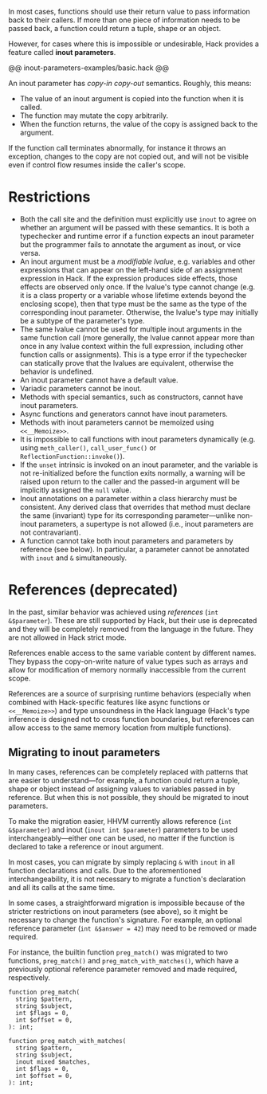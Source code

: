 In most cases, functions should use their return value to pass information back
to their callers. If more than one piece of information needs to be passed back,
a function could return a tuple, shape or an object.

However, for cases where this is impossible or undesirable, Hack provides a
feature called **inout parameters**.

@@ inout-parameters-examples/basic.hack @@

An inout parameter has *copy-in copy-out* semantics. Roughly, this means:

- The value of an inout argument is copied into the function when it is called.
- The function may mutate the copy arbitrarily.
- When the function returns, the value of the copy is assigned back to the
  argument.

If the function call terminates abnormally, for instance it throws an exception,
changes to the copy are not copied out, and will not be visible even if control
flow resumes inside the caller's scope.

# Restrictions

- Both the call site and the definition must explicitly use `inout` to agree on
  whether an argument will be passed with these semantics. It is both a
  typechecker and runtime error if a function expects an inout parameter but the
  programmer fails to annotate the argument as inout, or vice versa.
- An inout argument must be a *modifiable lvalue*, e.g. variables and other
  expressions that can appear on the left-hand side of an assignment expression
  in Hack. If the expression produces side effects, those effects are observed
  only once. If the lvalue's type cannot change (e.g. it is a class property or
  a variable whose lifetime extends beyond the enclosing scope), then that type
  must be the same as the type of the corresponding inout parameter. Otherwise,
  the lvalue's type may initially be a subtype of the parameter's type.
- The same lvalue cannot be used for multiple inout arguments in the same
  function call (more generally, the lvalue cannot appear more than once in any
  lvalue context within the full expression, including other function calls or
  assignments). This is a type error if the typechecker can statically prove
  that the lvalues are equivalent, otherwise the behavior is undefined.
- An inout parameter cannot have a default value.
- Variadic parameters cannot be inout.
- Methods with special semantics, such as constructors, cannot have inout
  parameters.
- Async functions and generators cannot have inout parameters.
- Methods with inout parameters cannot be memoized using `<<__Memoize>>`.
- It is impossible to call functions with inout parameters dynamically (e.g.
  using `meth_caller()`, `call_user_func()` or `ReflectionFunction::invoke()`).
- If the `unset` intrinsic is invoked on an inout parameter, and the variable is
  not re-initialized before the function exits normally, a warning will be
  raised upon return to the caller and the passed-in argument will be implicitly
  assigned the `null` value.
- Inout annotations on a parameter within a class hierarchy must be
  consistent. Any derived class that overrides that method must declare the same
  (invariant) type for its corresponding parameter&mdash;unlike non-inout
  parameters, a supertype is not allowed (i.e., inout parameters are not
  contravariant).
- A function cannot take both inout parameters and parameters by reference (see
  below). In particular, a parameter cannot be annotated with `inout` and `&`
  simultaneously.

# References (deprecated)

In the past, similar behavior was achieved using *references*
(`int &$parameter`). These are still supported by Hack, but their use is
deprecated and they will be completely removed from the language in the future.
They are not allowed in Hack strict mode.

References enable access to the same variable content by different names. They
bypass the copy-on-write nature of value types such as arrays and allow for
modification of memory normally inaccessible from the current scope.

References are a source of surprising runtime behaviors (especially when
combined with Hack-specific features like async functions or `<<__Memoize>>`)
and type unsoundness in the Hack language (Hack's type inference is designed not
to cross function boundaries, but references can allow access to the same memory
location from multiple functions).

## Migrating to inout parameters

In many cases, references can be completely replaced with patterns that are
easier to understand&mdash;for example, a function could return a tuple, shape or
object instead of assigning values to variables passed in by reference. But when
this is not possible, they should be migrated to inout parameters.

To make the migration easier, HHVM currently allows reference
(`int &$parameter`) and inout (`inout int $parameter`) parameters to be used
interchangeably&mdash;either one can be used, no matter if the function is
declared to take a reference or inout argument.

In most cases, you can migrate by simply replacing `&` with `inout` in all
function declarations and calls. Due to the aforementioned interchangeability,
it is not necessary to migrate a function's declaration and all its calls at the
same time.

In some cases, a straightforward migration is impossible because of the stricter
restrictions on inout parameters (see above), so it might be necessary to change
the function's signature. For example, an optional reference parameter
(`int &$answer = 42`) may need to be removed or made required.

For instance, the builtin function `preg_match()` was migrated to two functions,
`preg_match()` and `preg_match_with_matches()`, which have a previously optional
reference parameter removed and made required, respectively.

```Hack
function preg_match(
  string $pattern,
  string $subject,
  int $flags = 0,
  int $offset = 0,
): int;

function preg_match_with_matches(
  string $pattern,
  string $subject,
  inout mixed $matches,
  int $flags = 0,
  int $offset = 0,
): int;
```
